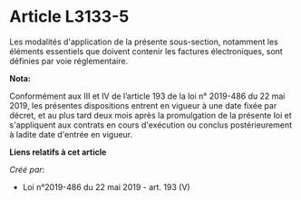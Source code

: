 # Article L3133-5

Les modalités d'application de la présente sous-section, notamment les éléments essentiels que doivent contenir les factures
électroniques, sont définies par voie réglementaire.

**Nota:**

Conformément aux III et IV de l’article 193 de la loi n° 2019-486 du 22 mai 2019, les présentes dispositions entrent en
vigueur à une date fixée par décret, et au plus tard deux mois après la promulgation de la présente loi et s'appliquent aux
contrats en cours d'exécution ou conclus postérieurement à ladite date d'entrée en vigueur.

**Liens relatifs à cet article**

_Créé par_:

  - Loi n°2019-486 du 22 mai 2019 - art. 193 (V)
